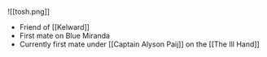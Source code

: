 ![[tosh.png]]
* Friend of [[Kelward]]
* First mate on Blue Miranda
* Currently first mate under [[Captain Alyson Paij]] on the [[The Ill Hand]]